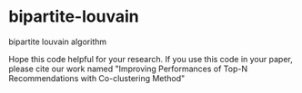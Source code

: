 # bipartite-louvain
bipartite louvain algorithm

Hope this code helpful for your research.
If you use this code in your paper, please cite our work named "Improving Performances of Top-N Recommendations with Co-clustering Method"
